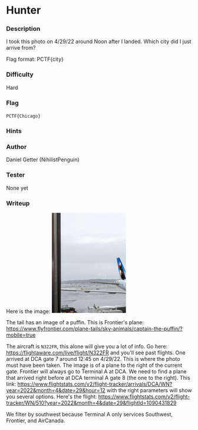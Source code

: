 # Hunter

### Description
I took this photo on 4/29/22 around Noon after I landed. Which city did I just arrive from?

Flag format: PCTF{city}

### Difficulty
Hard

### Flag
`PCTF{Chicago}`

### Hints

### Author
Daniel Getter (NihilistPenguin)

### Tester
None yet

### Writeup

Here is the image:
<img src="https://github.com/MasonCompetitiveCyber/PatriotCTF2022-Public/raw/main/Recon/Hunter/hunter.png" width=40%  height=40%>

The tail has an image of a puffin. This is Frontier's plane: https://www.flyfrontier.com/plane-tails/sky-animals/captain-the-puffin/?mobile=true

The aircraft is `N322FR`, this alone will give you a lot of info. Go here: https://flightaware.com/live/flight/N322FR and you'll see past flights. One arrived at DCA gate 7 around 12:45 on 4/29/22. This is where the photo must have been taken. The image is of a plane to the right of the current gate. Frontier will always go to Terminal A at DCA. We need to find a plane that arrived right before at DCA terminal A gate 8 (the one to the right). This link: https://www.flightstats.com/v2/flight-tracker/arrivals/DCA/WN?year=2022&month=4&date=29&hour=12 with the right parameters will show you several options. Here's the flight: https://www.flightstats.com/v2/flight-tracker/WN/510?year=2022&month=4&date=29&flightId=1090431829

We filter by southwest because Terminal A only services Southwest, Frontier, and AirCanada.


